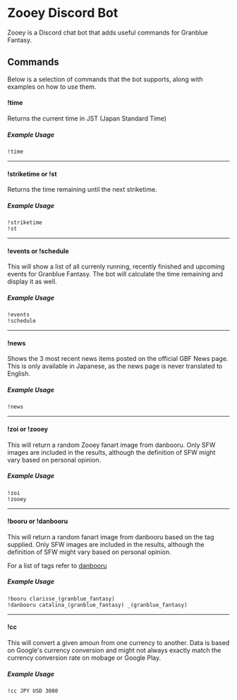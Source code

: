 # Zooey Discord Bot
Zooey is a Discord chat bot that adds useful commands for Granblue Fantasy.

## Commands
Below is a selection of commands that the bot supports, along with examples on how to use them.

#### !time
Returns the current time in JST (Japan Standard Time)

##### Example Usage

    !time

***

#### !striketime or !st
Returns the time remaining until the next striketime.

##### Example Usage

    !striketime
    !st

***

#### !events or !schedule
This will show a list of all currenly running, recently finished and upcoming events for Granblue Fantasy. The bot will calculate the time remaining and display it as well.

##### Example Usage

    !events 
    !schedule

***
        
#### !news
Shows the 3 most recent news items posted on the official GBF News page. This is only available in Japanese, as the news page is never translated to English. 

##### Example Usage

    !news

***

#### !zoi or !zooey
This will return a random Zooey fanart image from danbooru. Only SFW images are included in the results, although the definition of SFW might vary based on personal opinion.

##### Example Usage

    !zoi
    !zooey

***
    
#### !booru <tag> or !danbooru <tag>
This will return a random fanart image from danbooru based on the tag supplied. Only SFW images are included in the results, although the definition of SFW might vary based on personal opinion. 

For a list of tags refer to [danbooru](http://danbooru.donmai.us/tags)

##### Example Usage

    !booru clarisse_(granblue_fantasy) 
    !danbooru catalina_(granblue_fantasy) _(granblue_fantasy) 

***

#### !cc <source currency> <target currency> <amount>
This will convert a given amoun from one currency to another. Data is based on Google's currency conversion and might not always exactly match the currency conversion rate on mobage or Google Play.

##### Example Usage

    !cc JPY USD 3080


